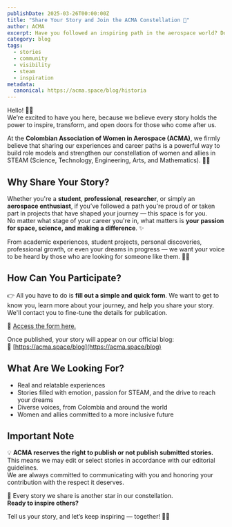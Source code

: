 ```yaml
---
publishDate: 2025-03-26T00:00:00Z
title: "Share Your Story and Join the ACMA Constellation 🚀"
author: ACMA
excerpt: Have you followed an inspiring path in the aerospace world? Do you have a story that could motivate other girls and women to reach for the stars? We want to hear it and share it on our blog!
category: blog
tags:
  - stories
  - community
  - visibility
  - steam
  - inspiration
metadata:
  canonical: https://acma.space/blog/historia
---
```


Hello! 👋✨  
We’re excited to have you here, because we believe every story holds the power to inspire, transform, and open doors for those who come after us.

At the **Colombian Association of Women in Aerospace (ACMA)**, we firmly believe that sharing our experiences and career paths is a powerful way to build role models and strengthen our constellation of women and allies in STEAM (Science, Technology, Engineering, Arts, and Mathematics). 🌟🚀

## Why Share Your Story?

Whether you're a **student**, **professional**, **researcher**, or simply an **aerospace enthusiast**, if you’ve followed a path you're proud of or taken part in projects that have shaped your journey — this space is for you.  
No matter what stage of your career you're in, what matters is **your passion for space, science, and making a difference**. ✨

From academic experiences, student projects, personal discoveries, professional growth, or even your dreams in progress — we want your voice to be heard by those who are looking for someone like them. 👩‍🚀

## How Can You Participate?

👉 All you have to do is **fill out a simple and quick form**. We want to get to know you, learn more about your journey, and help you share your story. We'll contact you to fine-tune the details for publication.

📝 [Access the form here.](https://forms.gle/ixLhCjCGAcg1NE9VA)

Once published, your story will appear on our official blog:  
🔗 [https://acma.space/blog](https://acma.space/blog)

## What Are We Looking For?

- Real and relatable experiences  
- Stories filled with emotion, passion for STEAM, and the drive to reach your dreams  
- Diverse voices, from Colombia and around the world  
- Women and allies committed to a more inclusive future

## Important Note

💡 **ACMA reserves the right to publish or not publish submitted stories.** This means we may edit or select stories in accordance with our editorial guidelines.  
We are always committed to communicating with you and honoring your contribution with the respect it deserves.

🌠 Every story we share is another star in our constellation.  
**Ready to inspire others?**  

Tell us your story, and let’s keep inspiring — together! 🚀💜
